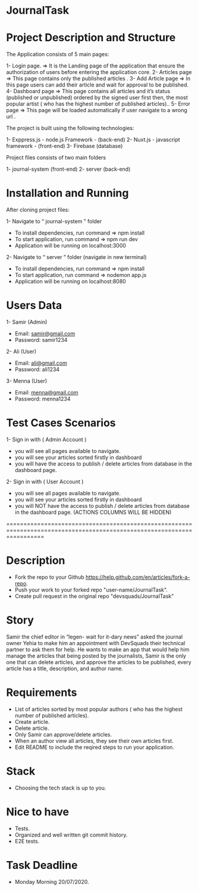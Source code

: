 # JournalTask



# Project Description and Structure

The Application consists of 5 main pages:

1- Login page.             => It is the Landing page of the application that ensure the authorization of users before entering the application core.
2- Articles page           => This page contains only the published articles .
3- Add Article page      => In this page users can add their article and wait for approval to be published.
4- Dashboard page     => This page contains all articles and it’s status (published or unpublished) ordered by the signed user first then,
			         the most popular artist ( who has the highest number of published articles)..
5- Error page              => This page will be loaded automatically if user navigate to a wrong url .


The project is built using the following technologies:

1- Exppress.js  - node.js  Framework -  (back-end) 
2- Nuxt.js - javascript framework - (front-end)
3- Firebase (database)

Project files consists of two main folders 

1- journal-system (front-end)
2- server (back-end)

# Installation and Running

After cloning project files:

1- Navigate to  “ journal-system ” folder 

- To install dependencies, run command =>  npm install
- To start application, run command =>  npm run dev
- Application will be running on localhost:3000

2- Navigate to  “ server ” folder  (navigate in new terminal)

- To install dependencies, run command =>  npm install
- To start application, run command =>  nodemon app.js
- Application will be running on localhost:8080

# Users Data 

1- Samir (Admin)

- Email: samir@gmail.com
- Password: samir1234

2- Ali (User)

- Email: ali@gmail.com
- Password: ali1234

3- Menna (User)

- Email: menna@gmail.com
- Password: menna1234

# Test Cases Scenarios 

1- Sign in with ( Admin Account ) 

- you will see all pages available to navigate.
- you will see your articles sorted firstly in dashboard
- you will have the access to publish / delete articles from database in the dashboard page.

2- Sign in with ( User Account ) 

- you will see all pages available to navigate.
- you will see your articles sorted firstly in dashboard
- you will NOT have the access to publish / delete articles from database in the dashboard page. (ACTIONS COLUMNS WILL BE HIDDEN)

=======================================================================================================================

# Description
- Fork the repo to your Github https://help.github.com/en/articles/fork-a-repo.
- Push your work to your forked repo "user-name/JournalTask".
- Create pull request in the original repo "devsquads/JournalTask"

# Story
Samir the chief editor in “legen- wait for it-dary news” asked the journal owner Yehia to make him an appointment with DevSquads their technical partner to ask them for help.
He wants to make an app that would help him manage the articles that being posted by the journalists, Samir is the only one that can delete articles, and approve the articles to be published, every article has a title, description, and author name.


# Requirements
- List of articles sorted by most popular authors ( who has the highest number of published articles).
- Create article.
- Delete article.
- Only Samir can approve/delete articles.
- When an author view all articles, they see their own articles first. 
- Edit README to include the reqired steps to run your application.

# Stack
- Choosing the tech stack is up to you.

# Nice to have
- Tests.
- Organized and well written git commit history.
- E2E tests.

# Task Deadline
- Monday Morning 20/07/2020.
